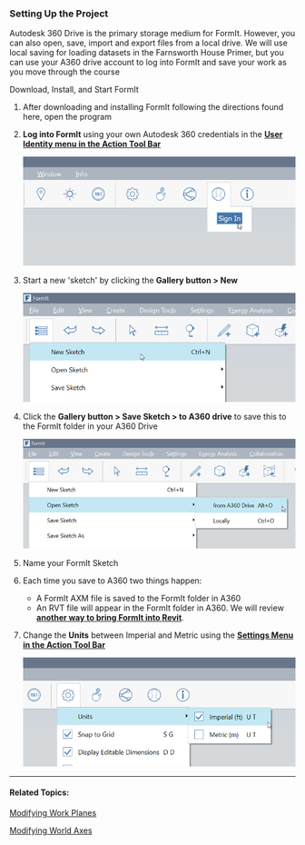 ### Setting Up the Project

Autodesk 360 Drive is the primary storage medium for FormIt. However, you can also open, save, import and export files from a local drive. We will use local saving for loading datasets in the Farnsworth House Primer, but you can use your A360 drive account to log into FormIt and save your work as you move through the course

Download, Install, and Start FormIt

1. After downloading and installing FormIt following the directions found here, open the program

2. **Log into FormIt** using your own Autodesk 360 credentials in the [**User Identity menu in the Action Tool Bar**](../formit-introduction/tool-bars.md)

   ![](./images/f20e489d-d5b3-4cd7-8d10-68b68eb8c5e4.png)

3. Start a new 'sketch' by clicking the **Gallery button &gt; New**

   ![](images/new-sketch.png)

4. Click the **Gallery button &gt; Save Sketch &gt; to A360 drive** to save this to the FormIt folder in your A360 Drive

   ![](images/A360-Save.png)

5. Name your FormIt Sketch

6. Each time you save to A360 two things happen:

   * A FormIt AXM file is saved to the FormIt folder in A360
   * An RVT file will appear in the FormIt folder in A360. We will review [**another way to bring FormIt into Revit**](../Building-the-Farnsworth-House/Revit-Interop.md).
   
     
7. Change the **Units** between Imperial and Metric using the [**Settings Menu in the Action Tool Bar**](../formit-introduction/tool-bars.md)

   ![](./images/69fa8a69-57f3-4eaa-a00a-4976732b1547.png)

---

#### Related Topics:

[Modifying Work Planes](../tool-library/work-planes.md)

[Modifying World Axes](../tool-library/world-axes.md)

